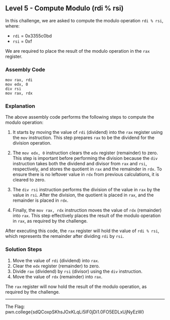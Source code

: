 ## Level 5 - Compute Modulo (rdi % rsi)

In this challenge, we are asked to compute the modulo operation `rdi % rsi`, where:

- `rdi` = 0x3355c0bd
- `rsi` = 0xf

We are required to place the result of the modulo operation in the `rax` register.

### Assembly Code

```assembly
mov rax, rdi
mov edx, 0
div rsi
mov rax, rdx
```

### Explanation

The above assembly code performs the following steps to compute the modulo operation:

1. It starts by moving the value of `rdi` (dividend) into the `rax` register using the `mov` instruction. This step prepares `rax` to be the dividend for the division operation.

2. The `mov edx, 0` instruction clears the `edx` register (remainder) to zero. This step is important before performing the division because the `div` instruction takes both the dividend and divisor from `rax` and `rsi`, respectively, and stores the quotient in `rax` and the remainder in `rdx`. To ensure there is no leftover value in `rdx` from previous calculations, it is cleared to zero.

3. The `div rsi` instruction performs the division of the value in `rax` by the value in `rsi`. After the division, the quotient is placed in `rax`, and the remainder is placed in `rdx`.

4. Finally, the `mov rax, rdx` instruction moves the value of `rdx` (remainder) into `rax`. This step effectively places the result of the modulo operation in `rax`, as required by the challenge.

After executing this code, the `rax` register will hold the value of `rdi % rsi`, which represents the remainder after dividing `rdi` by `rsi`.

### Solution Steps

1. Move the value of `rdi` (dividend) into `rax`.
2. Clear the `edx` register (remainder) to zero.
3. Divide `rax` (dividend) by `rsi` (divisor) using the `div` instruction.
4. Move the value of `rdx` (remainder) into `rax`.

The `rax` register will now hold the result of the modulo operation, as required by the challenge.

---

The Flag: pwn.college{sdQCoxpSKhsJOxKLqLi5IF0jDi1.0FO5EDLxUjNyEzW}
